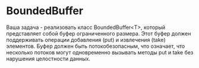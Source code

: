# BoundedBuffer
Ваша задача - реализовать класс BoundedBuffer&lt;T>, который представляет собой буфер ограниченного размера. Этот буфер должен поддерживать операции добавления (put) и извлечения (take) элементов. Буфер должен быть потокобезопасным, что означает, что несколько потоков могут одновременно вызывать методы put и take без нарушения целостности данных. 
